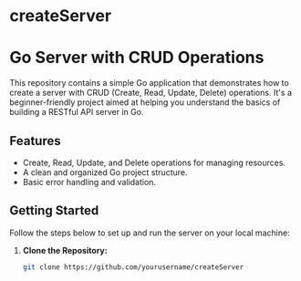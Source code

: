 # createServer
# Go Server with CRUD Operations

This repository contains a simple Go application that demonstrates how to create a server with CRUD (Create, Read, Update, Delete) operations.
It's a beginner-friendly project aimed at helping you understand the basics of building a RESTful API server in Go.

## Features

- Create, Read, Update, and Delete operations for managing resources.
- A clean and organized Go project structure.
- Basic error handling and validation.

## Getting Started

Follow the steps below to set up and run the server on your local machine:

1. **Clone the Repository:**

   ```bash
   git clone https://github.com/yourusername/createServer
